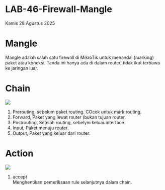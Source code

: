 # LAB-46-Firewall-Mangle
Kamis 28 Agustus 2025  
  
# Mangle
  Mangle adalah salah satu firewall di MikroTik untuk menandai (marking) paket atau koneksi. Tanda ini hanya ada di dalam router, tidak ikut terbawa ke jaringan luar.  

# Chain
![](IMAGES/)  
  1. Prerouting, sebelum paket routing. COcok untuk mark routing.  
  2. Forward, Paket yang lewat router (bukan tujuan router.  
  3. Postrouting, Setelah routing, sebelym keluar interface.  
  4. Input, Paket menuju router.  
  5. Output, Paket yang keluar dari router.  
  
# Action
![](IMAGES/)  
1. accept  
   Menghentikan pemeriksaan rule selanjutnya dalam chain. 
